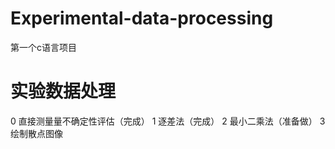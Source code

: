 # Experimental-data-processing
 第一个c语言项目

# 实验数据处理
0 直接测量量不确定性评估（完成）
1 逐差法（完成）
2 最小二乘法（准备做）
3 绘制散点图像
